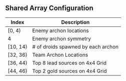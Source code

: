 ## Shared Array Configuration

| Index          | Description                             |
|----------------|-----------------------------------------|
| [0, 4)         | Enemy archon locations                  |
| 4              | Enemy archon symmetry                   |
| [10, 14)       | # of droids spawned by each archon      |
| [32, 36)       | Team Archon Locations                   |
| [36, 44)       | Top 8 lead sources on 4x4 Grid          |
| [44, 46)       | Top 2 gold sources on 4x4 Grid          |